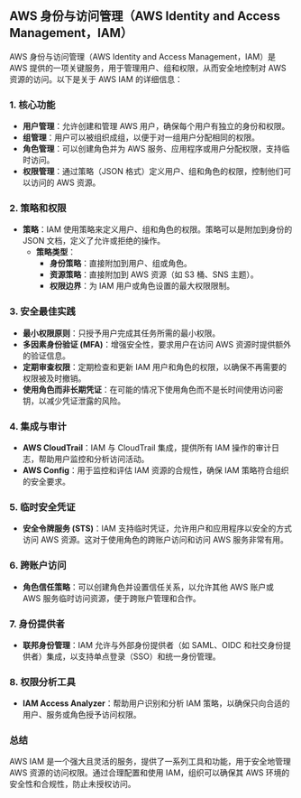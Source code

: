## AWS 身份与访问管理（AWS Identity and Access Management，IAM）

AWS 身份与访问管理（AWS Identity and Access Management，IAM）是 AWS 提供的一项关键服务，用于管理用户、组和权限，从而安全地控制对 AWS 资源的访问。以下是关于 AWS IAM 的详细信息：

### 1. **核心功能**

- **用户管理**：允许创建和管理 AWS 用户，确保每个用户有独立的身份和权限。
- **组管理**：用户可以被组织成组，以便于对一组用户分配相同的权限。
- **角色管理**：可以创建角色并为 AWS 服务、应用程序或用户分配权限，支持临时访问。
- **权限管理**：通过策略（JSON 格式）定义用户、组和角色的权限，控制他们可以访问的 AWS 资源。

### 2. **策略和权限**

- **策略**：IAM 使用策略来定义用户、组和角色的权限。策略可以是附加到身份的 JSON 文档，定义了允许或拒绝的操作。
  - **策略类型**：
    - **身份策略**：直接附加到用户、组或角色。
    - **资源策略**：直接附加到 AWS 资源（如 S3 桶、SNS 主题）。
    - **权限边界**：为 IAM 用户或角色设置的最大权限限制。
  
### 3. **安全最佳实践**

- **最小权限原则**：只授予用户完成其任务所需的最小权限。
- **多因素身份验证 (MFA)**：增强安全性，要求用户在访问 AWS 资源时提供额外的验证信息。
- **定期审查权限**：定期检查和更新 IAM 用户和角色的权限，以确保不再需要的权限被及时撤销。
- **使用角色而非长期凭证**：在可能的情况下使用角色而不是长时间使用访问密钥，以减少凭证泄露的风险。

### 4. **集成与审计**

- **AWS CloudTrail**：IAM 与 CloudTrail 集成，提供所有 IAM 操作的审计日志，帮助用户监控和分析访问活动。
- **AWS Config**：用于监控和评估 IAM 资源的合规性，确保 IAM 策略符合组织的安全要求。

### 5. **临时安全凭证**

- **安全令牌服务 (STS)**：IAM 支持临时凭证，允许用户和应用程序以安全的方式访问 AWS 资源。这对于使用角色的跨账户访问和访问 AWS 服务非常有用。

### 6. **跨账户访问**

- **角色信任策略**：可以创建角色并设置信任关系，以允许其他 AWS 账户或 AWS 服务临时访问资源，便于跨账户管理和合作。

### 7. **身份提供者**

- **联邦身份管理**：IAM 允许与外部身份提供者（如 SAML、OIDC 和社交身份提供者）集成，以支持单点登录（SSO）和统一身份管理。

### 8. **权限分析工具**

- **IAM Access Analyzer**：帮助用户识别和分析 IAM 策略，以确保只向合适的用户、服务或角色授予访问权限。

### 总结
AWS IAM 是一个强大且灵活的服务，提供了一系列工具和功能，用于安全地管理 AWS 资源的访问权限。通过合理配置和使用 IAM，组织可以确保其 AWS 环境的安全性和合规性，防止未授权访问。